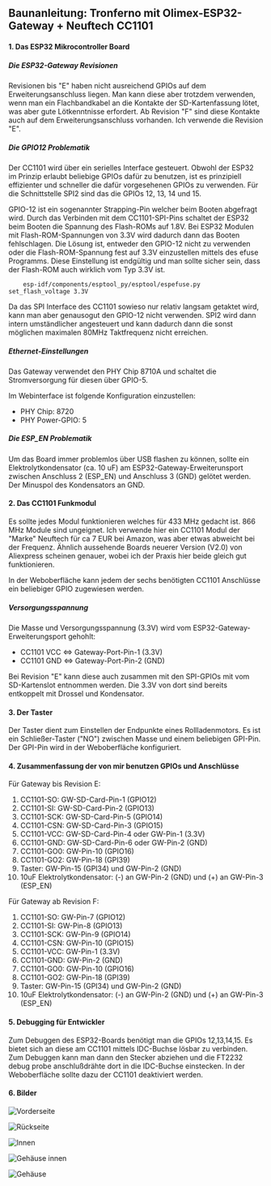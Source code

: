 ##  Baunanleitung: Tronferno mit Olimex-ESP32-Gateway + Neuftech CC1101


#### 1. Das ESP32 Mikrocontroller Board

##### Die ESP32-Gateway Revisionen

Revisionen bis "E" haben nicht ausreichend GPIOs auf dem Erweiterungsanschluss liegen. Man kann diese aber trotzdem verwenden, wenn man ein Flachbandkabel an die Kontakte der SD-Kartenfassung lötet, was aber gute Lötkenntnisse erfordert.  Ab Revision "F" sind diese Kontakte auch auf dem Erweiterungsanschluss vorhanden.  Ich verwende die Revision "E".

##### Die GPIO12 Problematik

Der CC1101 wird über ein serielles Interface gesteuert. Obwohl der ESP32 im Prinzip erlaubt beliebige GPIOs dafür zu benutzen, ist es prinzipiell effizienter und schneller die dafür vorgesehenen GPIOs zu verwenden. Für die Schnittstelle SPI2 sind das die GPIOs 12, 13, 14 und 15.

GPIO-12 ist ein sogenannter Strapping-Pin welcher beim Booten abgefragt wird.  Durch das Verbinden mit dem CC1101-SPI-Pins schaltet der ESP32 beim Booten die Spannung des Flash-ROMs auf 1.8V. Bei ESP32 Modulen mit Flash-ROM-Spannungen von 3.3V wird dadurch dann das Booten fehlschlagen.  Die Lösung ist, entweder den GPIO-12 nicht zu verwenden oder die Flash-ROM-Spannung fest auf 3.3V einzustellen mittels des efuse Programms. Diese Einstellung ist endgültig und man sollte sicher sein, dass der Flash-ROM auch wirklich vom Typ 3.3V ist.

```
    esp-idf/components/esptool_py/esptool/espefuse.py set_flash_voltage 3.3V
```
 
Da das SPI Interface des CC1101 sowieso nur relativ langsam getaktet wird, kann man aber genausogut den GPIO-12 nicht verwenden. SPI2 wird dann intern umständlicher angesteuert und kann dadurch dann die sonst möglichen maximalen 80MHz Taktfrequenz nicht erreichen.


##### Ethernet-Einstellungen

Das Gateway verwendet den PHY Chip 8710A und schaltet die Stromversorgung für diesen über GPIO-5.
 
Im Webinterface ist folgende Konfiguration einzustellen:
  * PHY Chip: 8720
  * PHY Power-GPIO: 5
 
##### Die ESP_EN Problematik

Um das Board immer problemlos über USB flashen zu können, sollte ein Elektrolytkondensator (ca. 10 uF) am ESP32-Gateway-Erweiterunsport zwischen Anschluss 2 (ESP_EN) und Anschluss 3 (GND) gelötet werden. Der Minuspol des Kondensators an GND. 


#### 2. Das CC1101 Funkmodul

Es sollte jedes Modul funktionieren welches für 433 MHz gedacht ist. 866 MHz Module sind ungeignet.
Ich verwende hier ein CC1101 Modul der "Marke" Neuftech für ca 7 EUR bei Amazon, was aber etwas abweicht bei der Frequenz.
Ähnlich aussehende Boards neuerer Version (V2.0) von Aliexpress scheinen genauer, wobei ich  der Praxis hier beide gleich gut funktionieren.
 

In der Weboberfläche kann jedem der sechs benötigten CC1101 Anschlüsse ein beliebiger GPIO zugewiesen werden.

##### Versorgungsspannung

Die Masse und Versorgungsspannung (3.3V) wird vom ESP32-Gateway-Erweiterungsport gehohlt:
  * CC1101 VCC <=> Gateway-Port-Pin-1 (3.3V)
  * CC1101 GND <=> Gateway-Port-Pin-2 (GND)
  
Bei Revision "E" kann diese auch zusammen mit den SPI-GPIOs mit vom SD-Kartenslot entnommen werden. Die 3.3V von dort sind bereits entkoppelt mit Drossel und Kondensator.

#### 3. Der Taster

Der Taster dient zum Einstellen der Endpunkte eines Rollladenmotors.
Es ist ein Schließer-Taster ("NO") zwischen Masse und einem beliebigen GPI-Pin.  Der GPI-Pin wird in der Weboberfläche konfiguriert.


#### 4. Zusammenfassung der von mir benutzen GPIOs und Anschlüsse

Für Gateway bis Revision E:
   1. CC1101-SO: GW-SD-Card-Pin-1 (GPIO12)
   1. CC1101-SI: GW-SD-Card-Pin-2 (GPIO13)
   1. CC1101-SCK: GW-SD-Card-Pin-5 (GPIO14)
   1. CC1101-CSN: GW-SD-Card-Pin-3 (GPIO15)
   1. CC1101-VCC: GW-SD-Card-Pin-4  oder GW-Pin-1 (3.3V)
   1. CC1101-GND: GW-SD-Card-Pin-6  oder GW-Pin-2 (GND)
   1. CC1101-GO0: GW-Pin-10 (GPIO16)
   1. CC1101-GO2: GW-Pin-18 (GPI39)
   1. Taster: GW-Pin-15 (GPI34) und GW-Pin-2 (GND)
   1. 10uF Elektrolytkondensator: (-) an GW-Pin-2 (GND) und (+) an GW-Pin-3 (ESP_EN)

Für Gateway ab Revision F:
   1. CC1101-SO: GW-Pin-7 (GPIO12)
   1. CC1101-SI: GW-Pin-8 (GPIO13)
   1. CC1101-SCK: GW-Pin-9 (GPIO14)
   1. CC1101-CSN: GW-Pin-10 (GPIO15)
   1. CC1101-VCC: GW-Pin-1 (3.3V)
   1. CC1101-GND: GW-Pin-2 (GND)
   1. CC1101-GO0: GW-Pin-10 (GPIO16)
   1. CC1101-GO2: GW-Pin-18 (GPI39)
   1. Taster: GW-Pin-15 (GPI34) und GW-Pin-2 (GND)
   1. 10uF Elektrolytkondensator: (-) an GW-Pin-2 (GND) und (+) an GW-Pin-3 (ESP_EN)
   
   
#### 5. Debugging für Entwickler

Zum Debuggen des ESP32-Boards benötigt man die GPIOs 12,13,14,15. Es bietet sich an diese am CC1101 mittels IDC-Buchse lösbar zu verbinden. Zum Debuggen kann man dann den Stecker abziehen und die FT2232 debug probe anschlußdrähte dort in die IDC-Buchse einstecken. In der Weboberfläche sollte dazu der CC1101 deaktiviert werden.


#### 6. Bilder

![Vorderseite](img/gwcc/tfmcu2_front.jpg)

![Rückseite](img/gwcc/tfmcu2_back.jpg)

![Innen](img/gwcc/tfmcu_inside.jpg)

![Gehäuse innen](img/gwcc/tfmcu_case_inside.jpg)

![Gehäuse](img/gwcc/tfmcu_case.jpg)

